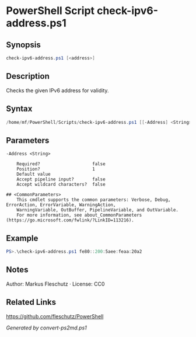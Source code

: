 # PowerShell Script check-ipv6-address.ps1

## Synopsis
```powershell
check-ipv6-address.ps1 [<address>]
```

## Description
Checks the given IPv6 address for validity.

## Syntax
```powershell
/home/mf/PowerShell/Scripts/check-ipv6-address.ps1 [[-Address] <String>] [<CommonParameters>]
```

## Parameters

```
-Address <String>
    
    Required?                    false
    Position?                    1
    Default value                
    Accept pipeline input?       false
    Accept wildcard characters?  false
```

```
## <CommonParameters>
    This cmdlet supports the common parameters: Verbose, Debug, ErrorAction, ErrorVariable, WarningAction, 
    WarningVariable, OutBuffer, PipelineVariable, and OutVariable.
    For more information, see about_CommonParameters (https://go.microsoft.com/fwlink/?LinkID=113216).
```

## Example
```powershell
PS>.\check-ipv6-address.ps1 fe80::200:5aee:feaa:20a2
```


## Notes
Author: Markus Fleschutz · License: CC0

## Related Links
https://github.com/fleschutz/PowerShell

*Generated by convert-ps2md.ps1*
